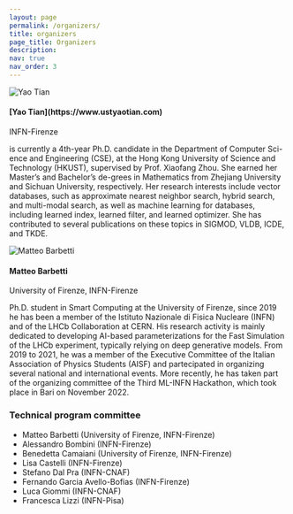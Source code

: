 ```yaml
---
layout: page
permalink: /organizers/
title: organizers
page_title: Organizers
description:
nav: true
nav_order: 3
---
```


<div class="organizer">
  <img class="photo" alt="Yao Tian" src="{{ site.baseurl }}/assets/img/ty.jpg">
  <div class="info">
    <h4>[Yao Tian](https://www.ustyaotian.com)
      <a href="mailto:bombini@fi.infn.it" title="email"><i class="fas fa-envelope" style="margin-left: 5px;"></i></a>  
    </h4>
    <p> INFN-Firenze </p>
  </div>
  <p class="bio">
    is currently a 4th-year Ph.D. candidate in the Department of Computer Sci-ence and Engineering (CSE), at the Hong Kong University of Science and Technology (HKUST), supervised by Prof. Xiaofang Zhou. She earned her Master’s and Bachelor’s de-grees in Mathematics from Zhejiang University and Sichuan University, respectively. Her research interests include vector databases, such as approximate nearest neighbor search, hybrid search, and multi-modal search, as well as machine learning for databases, including learned index, learned filter, and learned optimizer. She has contributed to several publications on these topics in SIGMOD, VLDB, ICDE, and TKDE.
  </p>
</div>

<div class="organizer">
  <img class="photo" alt="Matteo Barbetti" src="{{ site.baseurl }}/assets/img/prof_pic.jpg">
  <div class="info">
    <h4>Matteo Barbetti 
      <a href="mailto:matteo.barbetti@unifi.it" title="email"><i class="fas fa-envelope"></i></a> 
      <a href="https://orcid.org/0000-0002-6704-6914" title="orcid"><i class="fab fa-orcid"></i></a> 
      <a href="https://www.semanticscholar.org/author/M.-Barbetti/2154060732" title="semanticscholar"><i class="ai ai-semantic-scholar"></i></a>
      <a href="https://inspirehep.net/authors/1908127?ui-citation-summary=true" title="inspirehep"><i class="ai ai-inspire ai"></i></a>
    </h4>
    <p>University of Firenze, INFN-Firenze</p>
  </div>
  <p class="bio">
    Ph.D. student in Smart Computing at the University of Firenze, since 2019 he has been a member of the Istituto Nazionale di Fisica Nucleare (INFN) and of the LHCb Collaboration at CERN. His research activity is mainly dedicated to developing AI-based parameterizations for the Fast Simulation of the LHCb experiment, typically relying on deep generative models. From 2019 to 2021, he was a member of the Executive Committee of the Italian Association of Physics Students (AISF) and partecipated in organizing several national and international events. More recently, he has taken part of the organizing committee of the Third ML-INFN Hackathon, which took place in Bari on November 2022.
  </p>
</div>



### Technical program committee

- Matteo Barbetti (University of Firenze, INFN-Firenze)
- Alessandro Bombini (INFN-Firenze)
- Benedetta Camaiani (University of Firenze, INFN-Firenze)
- Lisa Castelli (INFN-Firenze)
- Stefano Dal Pra (INFN-CNAF)
- Fernando Garcia Avello-Bofias (INFN-Firenze)
- Luca Giommi (INFN-CNAF)
- Francesca Lizzi (INFN-Pisa)